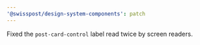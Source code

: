 ```yaml
---
'@swisspost/design-system-components': patch
---
```


Fixed the `post-card-control` label read twice by screen readers.
